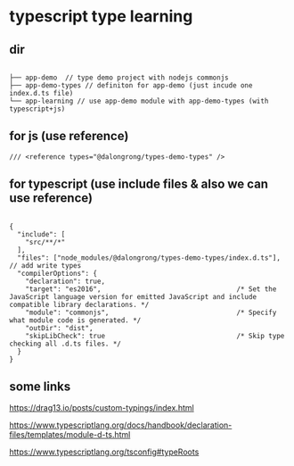 # typescript type  learning

## dir

```code

├── app-demo  // type demo project with nodejs commonjs 
├── app-demo-types // definiton for app-demo (just incude one index.d.ts file)
└── app-learning // use app-demo module with app-demo-types (with typescript+js)
```

## for js  (use reference)

```code
/// <reference types="@dalongrong/types-demo-types" />
```

## for typescript (use include files & also we can use reference)

```code

{
  "include": [
    "src/**/*"
  ],
  "files": ["node_modules/@dalongrong/types-demo-types/index.d.ts"], // add write types
  "compilerOptions": {
    "declaration": true,
    "target": "es2016",                                  /* Set the JavaScript language version for emitted JavaScript and include compatible library declarations. */
    "module": "commonjs",                                /* Specify what module code is generated. */
    "outDir": "dist",
    "skipLibCheck": true                                 /* Skip type checking all .d.ts files. */
  }
}
```

## some links 

https://drag13.io/posts/custom-typings/index.html

https://www.typescriptlang.org/docs/handbook/declaration-files/templates/module-d-ts.html

https://www.typescriptlang.org/tsconfig#typeRoots

